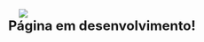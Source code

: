 <div class="image-container">
    <img src="/img/todo.webp" style="max-width: 500px; min-width: 300px">
    <h1>Página em desenvolvimento!</h1>
</div>


<style scoped>
    .image-container {
        display: flex;
        align-items: center;
    }

    .image-container > h1 {
        margin: 0;
        padding: 0;
        text-align: center;
    }

    @media (max-width: 1280px) {
        .image-container {
                min-width: 300px;
                flex-direction: column;
        }
        
        .image-container > img {
            padding: 0 40px 0 40px;
        }


        .image-container > h1 {
            font-size: 1.5rem;
        }
    }
    
</style>